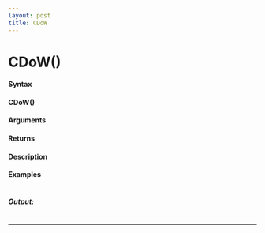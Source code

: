 ```yaml
---
layout: post
title: CDoW
---
```


# CDoW()


#### Syntax

#### CDoW()

#### Arguments

#### Returns

#### Description

#### Examples

```

```

##### Output:

```

```

---